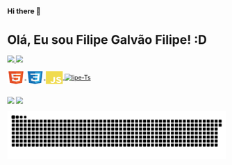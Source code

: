 ### Hi there 👋

# Olá, Eu sou Filipe Galvão Filipe! :D

<!--[![Github Badge](https://img.shields.io/badge/-Github-000?style=flat-square&logo=Github&logoColor=white&link=https://github.com/g-filipe)](https://github.com/g-filipe)
[![Linkedin Badge](https://img.shields.io/badge/-LinkedIn-blue?style=flat-square&logo=Linkedin&logoColor=white&link=https://https://www.linkedin.com/in/filipe-galv%C3%A3o-29879a130/)](https://www.linkedin.com/in/filipe-galv%C3%A3o-29879a130//)

### About me
Eu sou estudante de Análise e Desenvolvimento de Sistemas.
Sou advogado, atualmente em transição de carreira.


## Oiii! Eu sou a Rafaella Ballerini -->
 <div>
  <a href="https://github.com/g-filipe">
  <img height="180em" src="https://github-readme-stats.vercel.app/api?username=g-filipe&show_icons=true&theme=dracula&include_all_commits=true&count_private=true"/>
  <img height="180em" src="https://github-readme-stats.vercel.app/api/top-langs/?username=g-filipe&layout=compact&langs_count=16&theme=dracula"/>
</div>
 
<div style="display: inline_block"><br>
 <img align="center" alt="Lipe-HTML" height="30" width="40" src="https://raw.githubusercontent.com/devicons/devicon/master/icons/html5/html5-original.svg">
  <img align="center" alt="Lipe-CSS" height="30" width="40" src="https://raw.githubusercontent.com/devicons/devicon/master/icons/css3/css3-original.svg">
  <img align="center" alt="Lipe-Js" height="30" width="40" src="https://raw.githubusercontent.com/devicons/devicon/master/icons/javascript/javascript-plain.svg">
  <img align="center" alt="lipe-Ts" height="30" width="40" 
  

</div>
  
  ##
 
<div> 
  
 
  <a href = "mailto:galvao.s.filipe@gmail.com"><img src="https://img.shields.io/badge/-Gmail-%23333?style=for-the-badge&logo=gmail&logoColor=white" target="_blank"></a>
  <a href="https://www.linkedin.com/in/filipe-galv%C3%A3o-29879a130" target="_blank"><img src="https://img.shields.io/badge/-LinkedIn-%230077B5?style=for-the-badge&logo=linkedin&logoColor=white" target="_blank"></a> 
 
   ![Snake animation](https://github.com/g-filipe/g-filipe/blob/output/github-contribution-grid-snake.svg)
 
</div>


